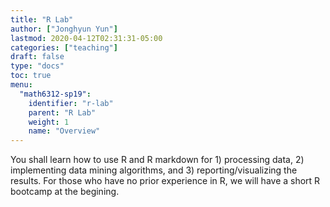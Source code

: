 ```yaml
---
title: "R Lab"
author: ["Jonghyun Yun"]
lastmod: 2020-04-12T02:31:31-05:00
categories: ["teaching"]
draft: false
type: "docs"
toc: true
menu:
  "math6312-sp19":
    identifier: "r-lab"
    parent: "R Lab"
    weight: 1
    name: "Overview"
---
```


You shall learn how to use R and R markdown for 1) processing data, 2) implementing data mining algorithms, and 3) reporting/visualizing the results. For those who have no prior experience in R, we will have a short R bootcamp at the begining.
